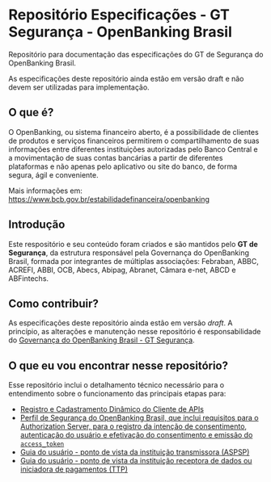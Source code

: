 # Repositório Especificações - GT Segurança - OpenBanking Brasil

Repositório para documentação das especificações do GT de Segurança do OpenBanking Brasil.

As especificações deste repositório ainda estão em versão draft e não devem ser utilizadas para implementação.

## O que é?

O OpenBanking, ou sistema financeiro aberto, é a possibilidade de clientes de produtos e serviços financeiros permitirem o compartilhamento de suas informações entre diferentes instituições autorizadas pelo Banco Central e a movimentação de suas contas bancárias a partir de diferentes plataformas e não apenas pelo aplicativo ou site do banco, de forma segura, ágil e conveniente.

Mais informações em: <https://www.bcb.gov.br/estabilidadefinanceira/openbanking>

## Introdução

Este respositório e seu conteúdo foram criados e são mantidos pelo **GT de Segurança**, da estrutura responsável pela Governança do OpenBanking Brasil, formada por integrantes de múltiplas associações: Febraban, ABBC, ACREFI, ABBI, OCB, Abecs, Abipag, Abranet, Câmara e-net, ABCD e ABFintechs.

## Como contribuir?

As especificações deste repositório ainda estão em versão *draft*. A princípio, as alterações e manutenção nesse repositório é responsabilidade do [Governança do OpenBanking Brasil - GT Segurança](mailto:gt-seguranca@openbankingbr.org).

## O que eu vou encontrar nesse repositório?

Esse repositório inclui o detalhamento técnico necessário para o entendimento sobre o funcionamento das principais etapas para:
 - [Registro e Cadastramento Dinâmico do Cliente de APIs](https://openbanking-brasil.github.io/specs-seguranca/open-banking-brasil-dynamic-client-registration-1_ID1.html)
 - [Perfil de Segurança do OpenBanking Brasil, que inclui requisitos para o Authorization Server, para o registro da intenção de consentimento, autenticação do usuário e efetivação do consentimento e emissão do `access_token`](https://openbanking-brasil.github.io/specs-seguranca/open-banking-brasil-financial-api-1_ID1.html)
 - [Guia do usuário - ponto de vista da instituição transmissora (ASPSP)](https://openbanking-brasil.github.io/specs-seguranca/aspsp-user-guide.html)
 - [Guia do usuário - ponto de vista da instituição receptora de dados ou iniciadora de pagamentos (TTP)](https://openbanking-brasil.github.io/specs-seguranca/tpp-user-guide.html)
